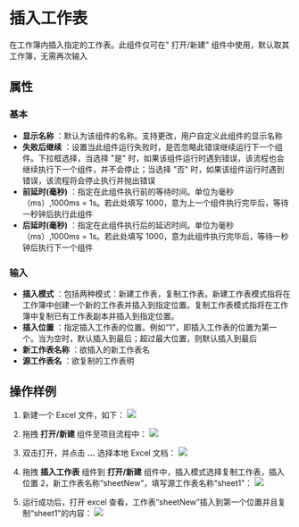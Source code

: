# 插入工作表

在工作簿内插入指定的工作表。此组件仅可在&quot; 打开/新建&quot; 组件中使用，默认取其工作簿，无需再次输入

## 属性

### 基本

- **显示名称** ：默认为该组件的名称。支持更改，用户自定义此组件的显示名称
- **失败后继续** ：设置当此组件运行失败时，是否忽略此错误继续运行下一个组件。下拉框选择，当选择 "是" 时，如果该组件运行时遇到错误，该流程也会继续执行下一个组件，并不会停止；当选择 "否" 时，如果该组件运行时遇到错误，该流程将会停止执行并抛出错误
- **前延时(毫秒)** ：指定在此组件执行前的等待时间。单位为毫秒（ms）,1000ms = 1s。若此处填写 1000，意为上一个组件执行完毕后，等待一秒钟后执行此组件
- **后延时(毫秒)** ：指定在此组件执行后的延迟时间。单位为毫秒（ms）,1000ms = 1s。若此处填写 1000，意为此组件执行完毕后，等待一秒钟后执行下一个组件


### 输入

- **插入模式** ：包括两种模式：新建工作表，复制工作表。新建工作表模式指将在工作簿中创建一个新的工作表并插入到指定位置。复制工作表模式指将在工作簿中复制已有工作表副本并插入到指定位置。
- **插入位置** ：指定插入工作表的位置。例如“1”，即插入工作表的位置为第一个。当为空时，默认插入到最后；超过最大位置，则默认插入到最后
- **新工作表名称** ：欲插入的新工作表名
- **源工作表名** ：欲复制的工作表明

## 操作样例

1. 新建一个 Excel 文件，如下：
![](https://docimages.blob.core.chinacloudapi.cn/images/Activities/GetWorksheetsName1.png)

2. 拖拽 **打开/新建** 组件至项目流程中：
![](https://docimages.blob.core.chinacloudapi.cn/images/Activities/OpenExcel1.png)

3. 双击打开，并点击 **...** 选择本地 Excel 文档：
![](https://docimages.blob.core.chinacloudapi.cn/images/Activities/OpenExcel2.png)

4. 拖拽 **插入工作表** 组件到 **打开/新建** 组件中，插入模式选择复制工作表，插入位置 2，新工作表名称“sheetNew”，填写源工作表名称“sheet1”：
![](https://docimages.blob.core.chinacloudapi.cn/images/Activities/InsertWorksheets1.png)

5. 运行成功后，打开 excel 查看，工作表“sheetNew”插入到第一个位置并且复制“sheet1”的内容：
![](https://docimages.blob.core.chinacloudapi.cn/images/Activities/InsertWorksheets2.png)
